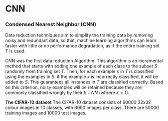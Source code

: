 # CNN
### Condensed Nearest Neighbor (CNN)
Data reduction techniques aim to simplify the training data by removing noisy and redundant data, so that, machine learning algorithms can learn faster with little or no performance degradation, as if the entire training set T is used. 

CNN was the first data reduction Algorithm. This algorithm is an incremental method that starts with adding one example of each class to the subset $S$ randomly from training set $T$. Then, for each example $x$ in $T$ is classified using the examples in $S$. if the example $x$ is incorrectly classified, it will be added to $S$. This guarantees all instances in $T$ are classified correctly. Based on this criterion, noisy examples will be retained because they are commonly classified wrongly by their $k-NN$ (whrere $k=1$).

__The CIFAR-10 dataset__
The CIFAR-10 dataset consists of 60000 32x32 colour images in 10 classes, with 6000 images per class. There are 50000 training images and 10000 test images.
